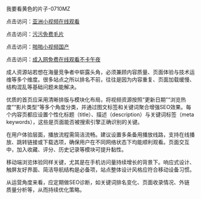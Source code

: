 我要看黄色的片子-0710MZ

点击访问：<a href="https://heiliaoxqkkct.pages.dev">亚洲小视频在线观看</a>

点击访问：<a href="https://heiliaowzu4ur.pages.dev">污污免费毛片</a>

点击访问：<a href="https://heiliaozj3tjd.pages.dev">啪啪小视频国产</a>

点击访问：<a href="https://heiliaowt0d7p.pages.dev">成入网免费在线观看不卡午夜</a>

成人资源站若想在海量竞争者中崭露头角，必须兼顾内容质量、页面体验与技术运维等多个维度。很多站点之所以排名不前，往往是因为内容重复、页面加载缓慢、结构混乱等基础问题未能解决。

优质的首页应采用清晰排版与模块化布局，将视频资源按照“更新日期”“浏览热度”“影片类型”等多个角度分类，并通过图文标签和关键词聚合增强SEO效果。每个内容页都应设置个性化标题（title）、描述（description）与关键词标签（meta keywords），这些是页面能否被搜索引擎正确识别的关键。

在用户体验层面，播放流程需简洁流畅。建议设置多条备用播放线路，支持在线播放、跳转链接或下载选项，确保用户在不同网络状态下均能顺利观看。页面交互中，加入收藏、评分、历史记录等模块可提升黏性。

移动端浏览体验同样关键，尤其是在手机访问量持续增长的背景下。响应式设计、触屏友好界面、简洁导航结构是必备项，站点整体设计风格应符合移动设备习惯。

从运营角度来看，应定期做SEO诊断，如关键词排名变化、页面收录情况、外链质量分析等，从而持续优化策略。

<span style="display:none;">[Canonical link]( https://github.com/tsk543210/xxriben0904 ）</span>
